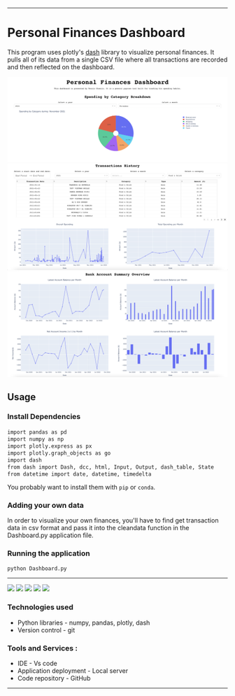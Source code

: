 -----------------
# Personal Finances Dashboard
This program uses plotly's [dash](https://github.com/plotly/dash) library to visualize personal finances. It pulls all of its data from a single CSV file where all transactions are recorded and then reflected on the dashboard. 

![](first.png)
![](second.png)
![](third.png)


## Usage
### Install Dependencies

```shell
import pandas as pd
import numpy as np 
import plotly.express as px
import plotly.graph_objects as go
import dash
from dash import Dash, dcc, html, Input, Output, dash_table, State
from datetime import date, datetime, timedelta
```

You probably want to install them with `pip` or `conda`.


### Adding your own data

In order to visualize your own finances, you'll have to find get transaction data in csv format and pass it into the cleandata function in the Dashboard.py application file.

### Running the application
```shell
python Dashboard.py
```

-----------------
<p align="left">
    <img src="https://img.shields.io/badge/python%20-%2314354C.svg?&style=for-the-badge&logo=python&logoColor=white"/>
    <img src="https://img.shields.io/badge/pandas-%23150458.svg?style=for-the-badge&logo=pandas&logoColor=white">
    <img src="https://img.shields.io/badge/numpy-%23F7931E.svg?style=for-the-badge&logo=numpy&logoColor=white">
    <img src="https://img.shields.io/badge/plotly-%037FFC.svg?style=for-the-badge&logo=plotly&logoColor=white">
    <img src="https://img.shields.io/badge/vscode-%23190458.svg?style=for-the-badge&logo=visualstudio&logoColor=white">
</p>

### Technologies used
* Python libraries - numpy, pandas, plotly, dash
* Version control - git 

### Tools and Services : 
* IDE - Vs code 
* Application deployment - Local server
* Code repository - GitHub
-----------------
